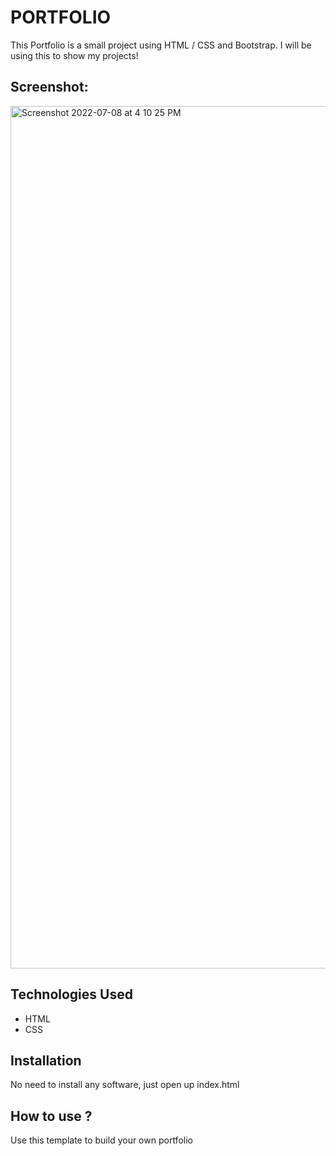 # PORTFOLIO
This Portfolio is a small project using HTML / CSS and Bootstrap. I will be using this to show my projects!

## Screenshot:
 <img width="1380" alt="Screenshot 2022-07-08 at 4 10 25 PM" src="https://user-images.githubusercontent.com/108518744/177977247-d59d7be1-a0a4-4748-9341-472da0973d7c.png">

## Technologies Used
* HTML
* CSS
## Installation
No need to install any software, just open up index.html
## How to use ?
Use this template to build your own portfolio
